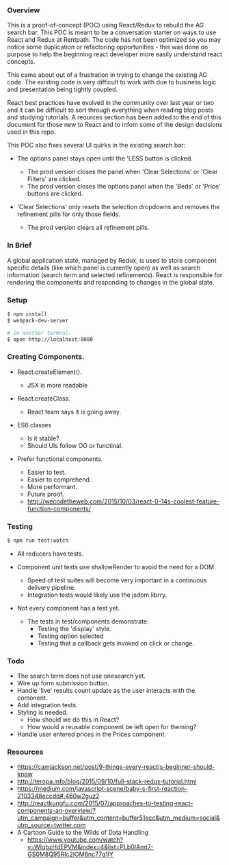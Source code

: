 
### Overview

This is a proof-of-concept (POC) using React/Redux to rebuild the
AG search bar. This POC is meant to be a conversation starter on
ways to use React and Redux at Rentpath. The code has not been
optimized so you may notice some duplication or refactoring
opportunities - this was done on purpose to help the beginning react
developer more easily understand react concepts.

This came about out of a frustration in trying to change the existing
AG code. The existing code is very difficult to work with due to
business logic and presentation being tightly coupled.

React best practices have evolved in the community over last year
or two and it can be difficult to sort through everything when
reading blog posts and studying tutorials.  A reources section has
been added to the end of this document for those new to React and
to infom some of the design decisions used in this repo.

This POC also fixes several UI quirks in the existing search bar:
  - The options panel stays open until the 'LESS button is clicked.
      - The prod version closes the panel when 'Clear Selections' or 'Clear Filters' are clicked.
      - The prod version closes the options panel when the 'Beds' or 'Price' buttons are clicked.

  - 'Clear Selections' only resets the selection dropdowns and removes the refinement pills for only those fields.
      - The prod version clears all refinement pills.

### In Brief

A global application state, managed by Redux, is used to store
component specific details (like which panel is currently open) as
well as search information (search term and selected refinements).
React is responsible for rendering the components and responding
to changes in the global state.

### Setup

```bash
$ npm install
$ webpack-dev-server

# in another termnal:
$ open http://localhost:8080
```

### Creating Components.
  - React.createElement().
      - JSX is more readable

  - React.createClass.
      - React team says it is going away.

  - ES6 classes
      - Is it stable?
      - Should UIs follow OO or functinal.

  - Prefer functional components.
     - Easier to test.
     - Easier to comprehend.
     - More performant.
     - Future proof.
     - http://wecodetheweb.com/2015/10/03/react-0-14s-coolest-feature-function-components/

### Testing
  ```bash
  $ npm run test:watch
  ```

  - All reducers have tests.

  - Component unit tests use shallowRender to avoid the need for a DOM.
      - Speed of test suites will become very important in a continuous delivery pipeline.
      - Integration tests would likely use the jsdom librry.

  - Not every component has a test yet.
      - The tests in test/components demonstrate:
          - Testing the 'display' style.
          - Testing option selected
          - Testing that a callback gets invoked on click or change.

### Todo
  - The search term does not use onesearch yet.
  - Wire up form submission button.
  - Handle 'live' results count update as the user interacts with the comonent.
  - Add integration tests.
  - Styling is needed.
      - How should we do this in React?
      - How would a reusable component be left open for theming?
  - Handle user entered prices in the Prices component.

### Resources
  - https://camjackson.net/post/9-things-every-reactjs-beginner-should-know
  - http://teropa.info/blog/2015/09/10/full-stack-redux-tutorial.html
  - https://medium.com/javascript-scene/baby-s-first-reaction-2103348eccdd#.460w2guz2
  - http://reactkungfu.com/2015/07/approaches-to-testing-react-components-an-overview/?utm_campaign=buffer&utm_content=buffer51ecc&utm_medium=social&utm_source=twitter.com
  - A Cartoon Guide to the Wilds of Data Handling
      - https://www.youtube.com/watch?v=WIqbzHdEPVM&index=4&list=PLb0IAmt7-GS0M8Q95RIc2lOM6nc77q1IY
